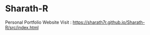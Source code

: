 # Sharath-R
Personal Portfolio Website
Visit : https://sharath7r.github.io/Sharath-R/src/index.html
